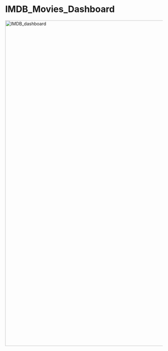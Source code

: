 # IMDB_Movies_Dashboard
<img width="1042" alt="IMDB_dashboard" src="https://github.com/user-attachments/assets/180cef4a-12af-43d2-8d2b-e33e74b13f5f" />
